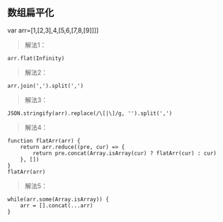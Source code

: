 ## 数组扁平化

var arr=[1,[2,3],4,[5,6,[7,8,[9]]]]

> 解法1：
```
arr.flat(Infinity)
```

> 解法2：
```
arr.join(',').split(',')
```

> 解法3：
```
JSON.stringify(arr).replace(/\[|\]/g, '').split(',')
```

> 解法4：
```
function flatArr(arr) {
	return arr.reduce((pre, cur) => {
		return pre.concat(Array.isArray(cur) ? flatArr(cur) : cur)
	}, [])
}
flatArr(arr)
```

> 解法5：
```
while(arr.some(Array.isArray)) {
	arr = [].concat(...arr)
}
```
